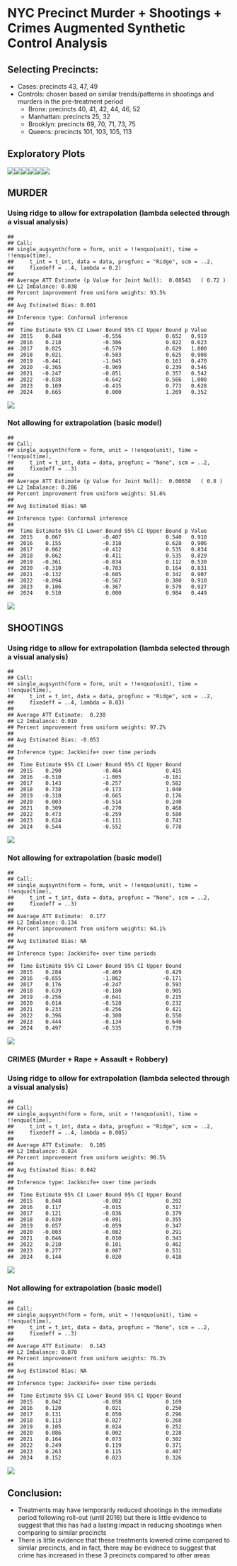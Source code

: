 NYC Precinct Murder + Shootings + Crimes Augmented Synthetic Control
Analysis
================

## Selecting Precincts:

- Cases: precincts 43, 47, 49
- Controls: chosen based on similar trends/patterns in shootings and
  murders in the pre-treatment period
  - Bronx: precincts 40, 41, 42, 44, 46, 52
  - Manhattan: precincts 25, 32
  - Brooklyn: precincts 69, 70, 71, 73, 75
  - Queens: precincts 101, 103, 105, 113

## Exploratory Plots

![](README_files/figure-gfm/unnamed-chunk-1-1.png)![](README_files/figure-gfm/unnamed-chunk-1-2.png)![](README_files/figure-gfm/unnamed-chunk-1-3.png)![](README_files/figure-gfm/unnamed-chunk-1-4.png)![](README_files/figure-gfm/unnamed-chunk-1-5.png)![](README_files/figure-gfm/unnamed-chunk-1-6.png)

## MURDER

### Using ridge to allow for extrapolation (lambda selected through a visual analysis)

    ## 
    ## Call:
    ## single_augsynth(form = form, unit = !!enquo(unit), time = !!enquo(time), 
    ##     t_int = t_int, data = data, progfunc = "Ridge", scm = ..2, 
    ##     fixedeff = ..4, lambda = 0.2)
    ## 
    ## Average ATT Estimate (p Value for Joint Null):  0.00543   ( 0.72 )
    ## L2 Imbalance: 0.038
    ## Percent improvement from uniform weights: 93.5%
    ## 
    ## Avg Estimated Bias: 0.001
    ## 
    ## Inference type: Conformal inference
    ## 
    ##  Time Estimate 95% CI Lower Bound 95% CI Upper Bound p Value
    ##  2015    0.048             -0.556              0.652   0.919
    ##  2016    0.218             -0.386              0.822   0.623
    ##  2017    0.025             -0.579              0.629   1.000
    ##  2018    0.021             -0.583              0.625   0.908
    ##  2019   -0.441             -1.045              0.163   0.470
    ##  2020   -0.365             -0.969              0.239   0.546
    ##  2021   -0.247             -0.851              0.357   0.542
    ##  2022   -0.038             -0.642              0.566   1.000
    ##  2023    0.169             -0.435              0.773   0.628
    ##  2024    0.665              0.000              1.269   0.352

![](README_files/figure-gfm/unnamed-chunk-2-1.png)<!-- -->

### Not allowing for extrapolation (basic model)

    ## 
    ## Call:
    ## single_augsynth(form = form, unit = !!enquo(unit), time = !!enquo(time), 
    ##     t_int = t_int, data = data, progfunc = "None", scm = ..2, 
    ##     fixedeff = ..3)
    ## 
    ## Average ATT Estimate (p Value for Joint Null):  0.00658   ( 0.8 )
    ## L2 Imbalance: 0.286
    ## Percent improvement from uniform weights: 51.6%
    ## 
    ## Avg Estimated Bias: NA
    ## 
    ## Inference type: Conformal inference
    ## 
    ##  Time Estimate 95% CI Lower Bound 95% CI Upper Bound p Value
    ##  2015    0.067             -0.407              0.540   0.910
    ##  2016    0.155             -0.318              0.628   0.906
    ##  2017    0.062             -0.412              0.535   0.834
    ##  2018    0.062             -0.411              0.535   0.829
    ##  2019   -0.361             -0.834              0.112   0.530
    ##  2020   -0.310             -0.783              0.164   0.831
    ##  2021   -0.132             -0.605              0.342   0.907
    ##  2022   -0.094             -0.567              0.380   0.910
    ##  2023    0.106             -0.367              0.579   0.927
    ##  2024    0.510              0.000              0.984   0.449

![](README_files/figure-gfm/unnamed-chunk-3-1.png)<!-- -->

## SHOOTINGS

### Using ridge to allow for extrapolation (lambda selected through a visual analysis)

    ## 
    ## Call:
    ## single_augsynth(form = form, unit = !!enquo(unit), time = !!enquo(time), 
    ##     t_int = t_int, data = data, progfunc = "Ridge", scm = ..2, 
    ##     fixedeff = ..4, lambda = 0.03)
    ## 
    ## Average ATT Estimate:  0.230 
    ## L2 Imbalance: 0.010
    ## Percent improvement from uniform weights: 97.2%
    ## 
    ## Avg Estimated Bias: -0.053
    ## 
    ## Inference type: Jackknife+ over time periods
    ## 
    ##  Time Estimate 95% CI Lower Bound 95% CI Upper Bound
    ##  2015    0.290             -0.464              0.415
    ##  2016   -0.510             -1.005             -0.161
    ##  2017    0.143             -0.257              0.582
    ##  2018    0.738             -0.173              1.040
    ##  2019   -0.310             -0.665              0.176
    ##  2020    0.003             -0.514              0.240
    ##  2021    0.309             -0.270              0.468
    ##  2022    0.473             -0.259              0.580
    ##  2023    0.624             -0.111              0.743
    ##  2024    0.544             -0.552              0.778

![](README_files/figure-gfm/unnamed-chunk-4-1.png)<!-- -->

### Not allowing for extrapolation (basic model)

    ## 
    ## Call:
    ## single_augsynth(form = form, unit = !!enquo(unit), time = !!enquo(time), 
    ##     t_int = t_int, data = data, progfunc = "None", scm = ..2, 
    ##     fixedeff = ..3)
    ## 
    ## Average ATT Estimate:  0.177 
    ## L2 Imbalance: 0.134
    ## Percent improvement from uniform weights: 64.1%
    ## 
    ## Avg Estimated Bias: NA
    ## 
    ## Inference type: Jackknife+ over time periods
    ## 
    ##  Time Estimate 95% CI Lower Bound 95% CI Upper Bound
    ##  2015    0.284             -0.469              0.429
    ##  2016   -0.655             -1.062             -0.171
    ##  2017    0.176             -0.247              0.593
    ##  2018    0.639             -0.180              0.905
    ##  2019   -0.256             -0.641              0.215
    ##  2020    0.014             -0.528              0.232
    ##  2021    0.233             -0.256              0.421
    ##  2022    0.396             -0.300              0.550
    ##  2023    0.444             -0.134              0.640
    ##  2024    0.497             -0.535              0.739

![](README_files/figure-gfm/unnamed-chunk-5-1.png)<!-- -->

### CRIMES (Murder + Rape + Assault + Robbery)

### Using ridge to allow for extrapolation (lambda selected through a visual analysis)

    ## 
    ## Call:
    ## single_augsynth(form = form, unit = !!enquo(unit), time = !!enquo(time), 
    ##     t_int = t_int, data = data, progfunc = "Ridge", scm = ..2, 
    ##     fixedeff = ..4, lambda = 0.005)
    ## 
    ## Average ATT Estimate:  0.105 
    ## L2 Imbalance: 0.024
    ## Percent improvement from uniform weights: 90.5%
    ## 
    ## Avg Estimated Bias: 0.042
    ## 
    ## Inference type: Jackknife+ over time periods
    ## 
    ##  Time Estimate 95% CI Lower Bound 95% CI Upper Bound
    ##  2015    0.048             -0.082              0.202
    ##  2016    0.117             -0.015              0.317
    ##  2017    0.121             -0.036              0.379
    ##  2018    0.039             -0.091              0.355
    ##  2019    0.057             -0.059              0.347
    ##  2020   -0.003             -0.082              0.291
    ##  2021    0.046              0.010              0.343
    ##  2022    0.210              0.101              0.462
    ##  2023    0.277              0.087              0.531
    ##  2024    0.144              0.020              0.418

![](README_files/figure-gfm/unnamed-chunk-6-1.png)<!-- -->

### Not allowing for extrapolation (basic model)

    ## 
    ## Call:
    ## single_augsynth(form = form, unit = !!enquo(unit), time = !!enquo(time), 
    ##     t_int = t_int, data = data, progfunc = "None", scm = ..2, 
    ##     fixedeff = ..3)
    ## 
    ## Average ATT Estimate:  0.143 
    ## L2 Imbalance: 0.070
    ## Percent improvement from uniform weights: 76.3%
    ## 
    ## Avg Estimated Bias: NA
    ## 
    ## Inference type: Jackknife+ over time periods
    ## 
    ##  Time Estimate 95% CI Lower Bound 95% CI Upper Bound
    ##  2015    0.042             -0.058              0.169
    ##  2016    0.120              0.021              0.250
    ##  2017    0.131              0.050              0.296
    ##  2018    0.113              0.027              0.268
    ##  2019    0.105              0.024              0.252
    ##  2020    0.086              0.002              0.228
    ##  2021    0.164              0.073              0.302
    ##  2022    0.249              0.119              0.371
    ##  2023    0.263              0.115              0.407
    ##  2024    0.152              0.023              0.326

![](README_files/figure-gfm/unnamed-chunk-7-1.png)<!-- -->

## Conclusion:

- Treatments may have temporarily reduced shootings in the immediate
  period following roll-out (until 2016) but there is little evidence to
  suggest that this has had a lasting impact in reducing shootings when
  comparing to similar precincts
- There is little evidence that these treatments lowered crime compared
  to similar precincts, and in fact, there may be evidnece to suggest
  that crime has increased in these 3 precincts compared to other areas
